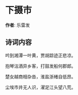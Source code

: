 # 下摄市

**作者**: 乐雷发

## 诗词内容

吟到湘潭一叶黄，贾胡踪迹正悲凉。

抱琴沽酒异乡客，打鼓发船何郡郎。

楚女越商相杂沓，淮盐浙楮自低昂。

尘埃市井无人识，濯足江头望八荒。

